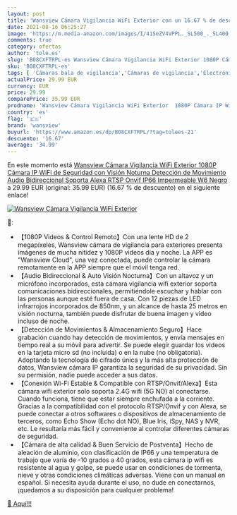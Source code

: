```yaml
---
layout: post
title: 'Wansview Cámara Vigilancia WiFi Exterior con un 16.67 % de descuento'
date: 2021-08-16 06:25:27
image: 'https://m.media-amazon.com/images/I/41SeZV4VPPL._SL500_._SL400_.jpg'
comments: true
category: ofertas
author: 'tole.es'
slug: 'B08CXFTRPL-es Wansview Cámara Vigilancia WiFi Exterior 1080P Cámara IP...'
sku: 'B08CXFTRPL-es'
tags: [ 'Cámaras bala de vigilancia','Cámaras de vigilancia','Electrónica','Fotografía y videocámaras','alexa','wansview', ]
actualPrice: 29.99 EUR
currency: EUR
price: 29.99
comparePrice: 35.99 EUR
prodname: 'Wansview Cámara Vigilancia WiFi Exterior  1080P Cámara IP WiFi de Seguridad con Visión Noturna Detección de Movimiento Audio Bidireccional  Soporta Alexa RTSP Onvif  IP66 Impermeable  W6  Negro '
country: 'es'
flag: '🇪🇸'
brand: 'wansview'
buyurl: 'https://www.amazon.es/dp/B08CXFTRPL/?tag=tolees-21'
descuento: '16.67'
average: '34.99'
---
```


En este momento está [Wansview Cámara Vigilancia WiFi Exterior  1080P Cámara IP WiFi de Seguridad con Visión Noturna Detección de Movimiento Audio Bidireccional  Soporta Alexa RTSP Onvif  IP66 Impermeable  W6  Negro ](https://www.amazon.es/dp/B08CXFTRPL/?tag=tolees-21) a 29.99 EUR (original: 35.99 EUR) (16.67 %  de descuento) en el siguiente enlace!

[![Wansview Cámara Vigilancia WiFi Exterior](https://m.media-amazon.com/images/I/41SeZV4VPPL._SL500_._SL400_.jpg)](https://www.amazon.es/dp/B08CXFTRPL/?tag=tolees-21)

🔎:

- 【1080P Videos & Control Remoto】Con una lente HD de 2 megapíxeles, Wansview cámara de vigilancia para exteriores presenta imágenes de mucha nitidez y 1080P videos día y noche. La APP es "Wansview Cloud", una vez conectada, puede controlar la cámara remotamente en la APP siempre que el móvil tenga red.
- 【Audio Bidireccional & Auto Visión Nocturna】Con un altavoz y un micrófono incorporados, esta cámara vigilancia wifi exterior soporta comunicaciones bidireccionales, permitiéndole escuchar y hablar con las personas aunque esté fuera de casa. Con 12 piezas de LED infrarrojos incorporados de 850nm, y un alcance de hasta 25 metros en visión nocturna, también puede disfrutar de buena imagen y video incluso de noche.
- 【Detección de Movimientos & Almacenamiento Seguro】Hace grabación cuando hay detección de movimientos, y envía mensajes en tiempo real a su móvil para advertir. Se puede elegir guardar los videos en la tarjeta micro sd (no incluida) o en la nube (no obligatoria). Adoptando la tecnología de cifrado única y la más alta protección de datos, Wansview cámara IP garantiza la seguridad de su privacidad. Sin su permisión, nadie puede acceder a sus datos.
- 【Conexión Wi-Fi Estable & Compatible con RTSP/Onvif/Alexa】Esta cámara wifi exterior solo soporta 2.4G wifi (5G NO) al conectarse. Cuando funciona, tiene que estar siempre enchufada a la corriente. Gracias a la compatibilidad con el protocolo RTSP/Onvif y con Alexa, se puede conectar a otros softwares o dispositivos de almacenamiento de terceros, como Echo Show (Echo dot NO), Blue Iris, iSpy, NAS y NVR, etc. Le resultaría más fácil y conveniente al controlar diferentes cámaras de seguridad.
- 【Cámara de alta calidad & Buen Servicio de Postventa】Hecho de aleación de aluminio, con clasificación de IP66 y una temperatura de trabajo que varía de -10 grados a 40 grados, esta cámara ip wifi es resistente al agua y golpe, se puede usar en condiciones de tormenta, nieve y otras condiciones climáticas adversas. Viene con un manual en español. Si necesita ayuda durante el uso, no dude en conectarnos, ¡quedamos a su disposición para cualquier problema!

[🛒 Aquí!!!](https://www.amazon.es/dp/B08CXFTRPL/?tag=tolees-21)
